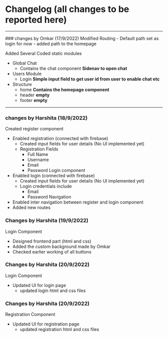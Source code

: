 # Changelog (all changes to be reported here)
<hr>
### changes by Omkar (17/9/2022) 
Modified Routing
- Default path set as login for now
- added path to the homepage

Added Several Coded static modules
- Global Chat
  - Contains the chat component <b> Sidenav to open chat</b>
- Users Module
  - Login <b>Simple input field to get user id from user to enable chat etc</b>
- Structure
  - home <b>Contains the homepage component</b>
  - header <b>empty</b>
  - footer <b>empty</b>
<hr>

### changes by Harshita (18/9/2022)
Created register component
- Enabled registration (connected with firebase)
  - Created input fields for user details (No UI implemented yet)
  - Registration Fields
    - Full Name
    - Username
    - Email
    - Password
Login component
- Enabled login (connected with firebase)
  - Created input fields for user details (No UI implemented yet)
  - Login credentials include
    - Email
    - Password
Navigation
- Enabled inter navigation between register and login component
- Added new routes


### Changes by Harshita (19/9/2022)
Login Component
- Designed frontend part (html and css)
- Added the custom background made by Omkar
- Checked earlier working of all buttons


### Changes by Harshita (20/9/2022)
Login Component
- Updated UI for login page
  - updated login html and css files



### Changes by Harshita (20/9/2022)
Registration Component
- Updated UI for registration page
  - updated registration html and css files
